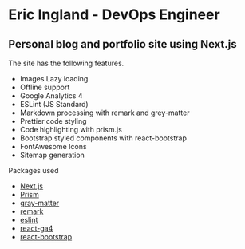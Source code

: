 # Eric Ingland - DevOps Engineer

## Personal blog and portfolio site using Next.js

The site has the following features.

- Images Lazy loading
- Offline support
- Google Analytics 4
- ESLint (JS Standard)
- Markdown processing with remark and grey-matter
- Prettier code styling
- Code highlighting with prism.js
- Bootstrap styled components with react-bootstrap
- FontAwesome Icons
- Sitemap generation

Packages used

- [Next.js](https://nextjs.org/)
- [Prism](https://prismjs.com/)
- [gray-matter](https://github.com/jonschlinkert/gray-matter)
- [remark](https://github.com/remarkjs/remark)
- [eslint](https://github.com/eslint/eslint)
- [react-ga4](https://github.com/PriceRunner/react-ga4)
- [react-bootstrap](https://github.com/react-bootstrap/react-bootstrap)
